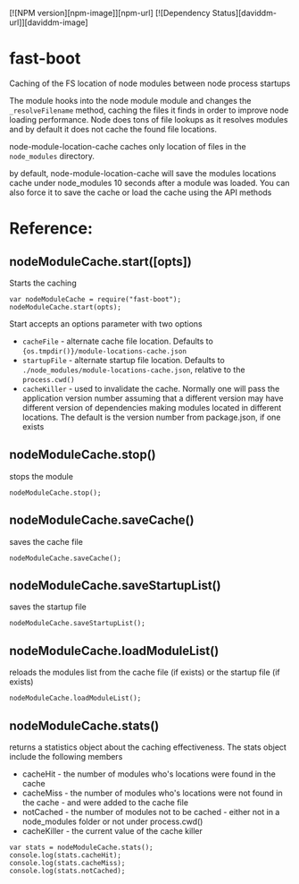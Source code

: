  [![NPM version][npm-image]][npm-url] [![Dependency Status][daviddm-url]][daviddm-image]

# fast-boot
Caching of the FS location of node modules between node process startups

The module hooks into the node module module and changes the ```_resolveFilename``` method, caching the files it finds
in order to improve node loading performance. Node does tons of file lookups as it resolves modules and by default
it does not cache the found file locations.

node-module-location-cache caches only location of files in the ```node_modules``` directory.

by default, node-module-location-cache will save the modules locations cache under node_modules 10 seconds after
a module was loaded. You can also force it to save the cache or load the cache using the API methods

# Reference:

## nodeModuleCache.start([opts])


Starts the caching

```
var nodeModuleCache = require("fast-boot");
nodeModuleCache.start(opts);
```

Start accepts an options parameter with two options
   * ```cacheFile``` - alternate cache file location. Defaults to ```{os.tmpdir()}/module-locations-cache.json```
   * ```startupFile``` - alternate startup file location. Defaults to ```./node_modules/module-locations-cache.json```, relative to the ```process.cwd()```
   * ```cacheKiller``` - used to invalidate the cache. Normally one will pass the application version number assuming that a different version
   may have different version of dependencies making modules located in different locations. The default is the version number from package.json,
   if one exists

## nodeModuleCache.stop()

stops the module

```
nodeModuleCache.stop();
```

## nodeModuleCache.saveCache()

saves the cache file

```
nodeModuleCache.saveCache();
```

## nodeModuleCache.saveStartupList()

saves the startup file

```
nodeModuleCache.saveStartupList();
```

## nodeModuleCache.loadModuleList()

reloads the modules list from the cache file (if exists) or the startup file (if exists)

```
nodeModuleCache.loadModuleList();
```

## nodeModuleCache.stats()

returns a statistics object about the caching effectiveness. The stats object include the following members

* cacheHit - the number of modules who's locations were found in the cache
* cacheMiss - the number of modules who's locations were not found in the cache - and were added to the cache file
* notCached - the number of modules not to be cached - either not in a node_modules folder or not under process.cwd()
* cacheKiller - the current value of the cache killer

```
var stats = nodeModuleCache.stats();
console.log(stats.cacheHit);
console.log(stats.cacheMiss);
console.log(stats.notCached);
```
